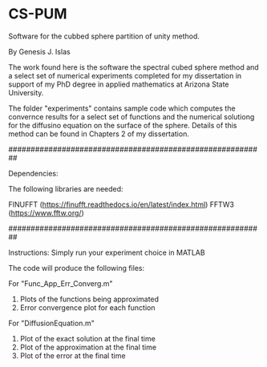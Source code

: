 # CS-PUM
Software for the cubbed sphere partition of unity method.

By Genesis J. Islas

The work found here is the software the spectral cubed sphere method and a select set of numerical experiments completed for my dissertation in support of my PhD degree in applied mathematics at Arizona State University.

The folder "experiments" contains sample code which computes the convernce results for a select set of functions and the numerical solutiong for the diffusino equation on the surface of the sphere. 
Details of this method can be found in Chapters 2 of my dissertation.

##########################################################

Dependencies:

The following libraries are needed:

FINUFFT (https://finufft.readthedocs.io/en/latest/index.html)
FFTW3 (https://www.fftw.org/)

##########################################################

Instructions:
Simply run your experiment choice in MATLAB

The code will produce the following files:

For "Func_App_Err_Converg.m"
1. Plots of the functions being approximated
2. Error convergence plot for each function

For "DiffusionEquation.m"
1. Plot of the exact solution at the final time
2. Plot of the approximation at the final time
3. Plot of the error at the final time 
